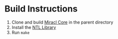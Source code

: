 # Build Instructions

1. Clone and build [Miracl Core](https://github.com/miracl/core) in the parent directory
2. Install the [NTL Library](https://libntl.org/)
3. Run `make`
